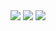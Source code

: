 <img src="https://cdn.discordapp.com/attachments/829014873962577971/1022437057316003911/banner2.png">

<img  src="https://github-readme-stats.vercel.app/api?username=korkihasan&&show_icons=true&title_color=0366d6&icon_color=0366d6&text_color=daf7dc&bg_color=22272e">
 
<img   src="https://c.tenor.com/xA4q0AO9UH0AAAAC/keyboard-hanamaru-kindergarten.gif">



